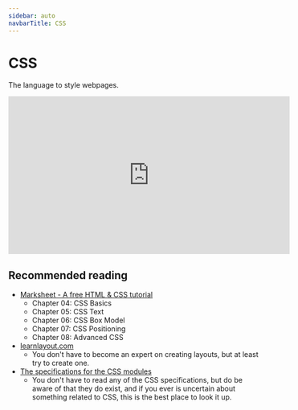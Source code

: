 ```yaml
---
sidebar: auto
navbarTitle: CSS
---
```


# CSS
The language to style webpages.

<iframe width="560" height="314" src="https://www.youtube.com/embed/qWonwVDrxq8" frameborder="0" allow="accelerometer; autoplay; encrypted-media; gyroscope; picture-in-picture" allowfullscreen></iframe>

## Recommended reading
* [Marksheet - A free HTML & CSS tutorial](https://marksheet.io/)
    * Chapter 04: CSS Basics
    * Chapter 05: CSS Text
    * Chapter 06: CSS Box Model
    * Chapter 07: CSS Positioning
    * Chapter 08: Advanced CSS
* [learnlayout.com](http://learnlayout.com/)
    * You don't have to become an expert on creating layouts, but at least try to create one.
* [The specifications for the CSS modules](https://www.w3.org/Style/CSS/specs.en.html)
    * You don't have to read any of the CSS specifications, but do be aware of that they do exist, and if you ever is uncertain about something related to CSS, this is the best place to look it up.
